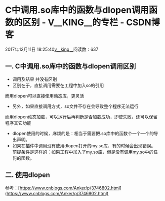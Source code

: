 # C中调用.so库中的函数与dlopen调用函数的区别 - V__KING__的专栏 - CSDN博客





2017年12月11日 18:25:40[v__king__](https://me.csdn.net/V__KING__)阅读数：637








## 一. C中调用.so库中的函数与dlopen调用区别
- 调用及结果 并没有区别
- 区别在于，直接调用需要在工程中加入so的引用 

而用dlopen可以直接使用动态库，更灵活
- 另外，如果直接调用方式，so文件不存在会导致整个程序无法运行 

而用dlopen动态加载，可以运行后再判断是否加载成功，即使失败，还可以保留程序其它功能
- dlopen使用的时候，麻烦的是：相当于需要把.so库中的函数个一个一个的导出声明。
- 如果在插件中调用没有使用dlopen打开的my.so库，有的时候会出现错误。 前提条件是这样的：如果工程中加入了my.so库，但是没有调用my.so中的任何的函数。

## 二. 使用dlopen

参考：[https://www.cnblogs.com/Anker/p/3746802.html](https://www.cnblogs.com/Anker/p/3746802.html)



